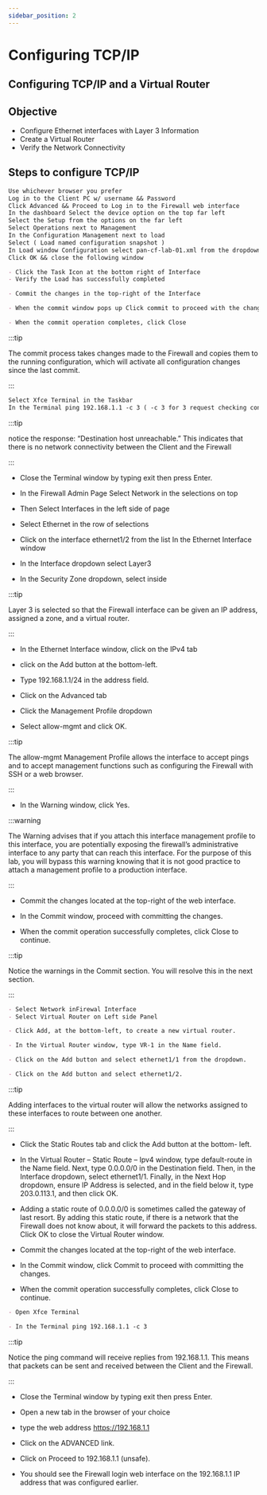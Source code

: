 ```yaml
---
sidebar_position: 2
---
```


# Configuring TCP/IP

## Configuring TCP/IP and a Virtual Router

## Objective

- Configure Ethernet interfaces with Layer 3 Information
- Create a Virtual Router
- Verify the Network Connectivity

## Steps to configure TCP/IP
```md title="Load Lab Configuration"
Use whichever browser you prefer
Log in to the Client PC w/ username && Password
Click Advanced && Proceed to Log in to the Firewall web interface
In the dashboard Select the device option on the top far left
Select the Setup from the options on the far left
Select Operations next to Management
In the Configuration Management next to load
Select ( Load named configuration snapshot )
In Load window Configuration select pan-cf-lab-01.xml from the dropdown
Click OK && close the following window

- Click the Task Icon at the bottom right of Interface
- Verify the Load has successfully completed

- Commit the changes in the top-right of the Interface

- When the commit window pops up Click commit to proceed with the changes

- When the commit operation completes, click Close
```

:::tip

The commit process takes changes made to the Firewall and copies them to the running configuration, which will activate all configuration changes since the last commit.

:::


```md tite="Configure Ethernet Interfaces with Layer 3 Information"
Select Xfce Terminal in the Taskbar
In the Terminal ping 192.168.1.1 -c 3 ( -c 3 for 3 request checking connectivity )
```

:::tip

notice the response: “Destination host unreachable.” This indicates that there is no network connectivity between the Client and the Firewall

:::

- Close the Terminal window by typing exit then press Enter.

- In the Firewall Admin Page Select Network in the selections on top

- Then Select Interfaces in the left side of page

- Select Ethernet in the row of selections

- Click on the interface ethernet1/2 from the list In the Ethernet Interface window
- In the Interface dropdown select Layer3
- In the Security Zone dropdown, select inside

:::tip

Layer 3 is selected so that the Firewall interface can be given an IP address, assigned a zone, and a virtual router.

:::

- In the Ethernet Interface window, click on the IPv4 tab
- click on the Add button at the bottom-left.
- Type 192.168.1.1/24 in the address field.

- Click on the Advanced tab
- Click the Management Profile dropdown
- Select allow-mgmt and click OK.

:::tip

The allow-mgmt Management Profile allows the interface to accept pings and to accept management functions such as configuring the Firewall with SSH or a web browser.

:::

- In the Warning window, click Yes.

:::warning

The Warning advises that if you attach this interface management profile to this interface, you are potentially exposing the firewall’s administrative interface to any party that can reach this interface. For the purpose of this lab, you will bypass this warning knowing that it is not good practice to attach a management profile to a production interface.

:::

- Commit the changes located at the top-right of the web interface.

- In the Commit window, proceed with committing the changes.

- When the commit operation successfully completes, click Close to continue.

:::tip

Notice the warnings in the Commit section. You will resolve this in the next section.

:::


```md title="Create a Virtual Router"
- Select Network inFirewal Interface
- Select Virtual Router on Left side Panel

- Click Add, at the bottom-left, to create a new virtual router.

- In the Virtual Router window, type VR-1 in the Name field.

- Click on the Add button and select ethernet1/1 from the dropdown.

- Click on the Add button and select ethernet1/2.
```

:::tip

Adding interfaces to the virtual router will allow the networks assigned to these interfaces to route between one another.

:::

- Click the Static Routes tab and click the Add button at the bottom- left.

- In the Virtual Router – Static Route – Ipv4 window, type default-route in the Name field. Next, type 0.0.0.0/0 in the Destination field. Then, in the Interface dropdown, select ethernet1/1. Finally, in the Next Hop dropdown, ensure IP Address is selected, and in the field below it, type 203.0.113.1, and then click OK.

- Adding a static route of 0.0.0.0/0 is sometimes called the gateway of last resort. By adding this static route, if there is a network that the Firewall does not know about, it will forward the packets to this address. Click OK to close the Virtual Router window.

- Commit the changes located at the top-right of the web interface.

- In the Commit window, click Commit to proceed with committing the changes.

- When the commit operation successfully completes, click Close to continue.


```md title="Verify Network Connectivity"
- Open Xfce Terminal

- In the Terminal ping 192.168.1.1 -c 3
```

:::tip

Notice the ping command will receive replies from 192.168.1.1. This means that packets can be sent and received between the Client and the Firewall.

:::

- Close the Terminal window by typing exit then press Enter.

- Open a new tab in the browser of your choice

- type the web address https://192.168.1.1

- Click on the ADVANCED link.

- Click on Proceed to 192.168.1.1 (unsafe).

- You should see the Firewall login web interface on the 192.168.1.1 IP address that was configured earlier.
